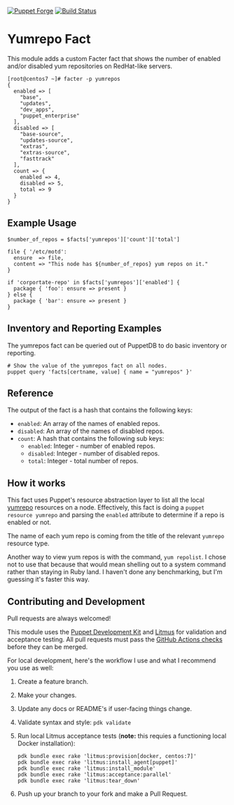 [![Puppet Forge](https://img.shields.io/puppetforge/v/nate/yumrepos_fact.svg)](https://forge.puppetlabs.com/nate/yumrepos_fact)
[![Build Status](https://github.com/natemccurdy/yumrepos_fact/actions/workflows/checks.yml/badge.svg)](https://github.com/natemccurdy/yumrepos_fact/actions/workflows/checks.yml)

# Yumrepo Fact

This module adds a custom Facter fact that shows the number of enabled and/or disabled yum repositories on RedHat-like servers.

```shell
[root@centos7 ~]# facter -p yumrepos
{
  enabled => [
    "base",
    "updates",
    "dev_apps",
    "puppet_enterprise"
  ],
  disabled => [
    "base-source",
    "updates-source",
    "extras",
    "extras-source",
    "fasttrack"
  ],
  count => {
    enabled => 4,
    disabled => 5,
    total => 9
  }
}
```

## Example Usage

```puppet
$number_of_repos = $facts['yumrepos']['count']['total']

file { '/etc/motd':
  ensure  => file,
  content => "This node has ${number_of_repos} yum repos on it."
}
```

```puppet
if 'corportate-repo' in $facts['yumrepos']['enabled'] {
  package { 'foo': ensure => present }
} else {
  package { 'bar': ensure => present }
}
```

## Inventory and Reporting Examples

The yumrepos fact can be queried out of PuppetDB to do basic inventory or reporting.

```shell
# Show the value of the yumrepos fact on all nodes.
puppet query 'facts[certname, value] { name = "yumrepos" }'
```

## Reference

The output of the fact is a hash that contains the following keys:

* `enabled`: An array of the names of enabled repos.
* `disabled`: An array of the names of disabled repos.
* `count`: A hash that contains the following sub keys:
  * `enabled`: Integer - number of enabled repos.
  * `disabled`: Integer - number of disabled repos.
  * `total`: Integer - total number of repos.

## How it works

This fact uses Puppet's resource abstraction layer to list all the local [yumrepo](https://docs.puppet.com/puppet/latest/types/yumrepo.html) resources on a node. Effectively, this fact is doing a `puppet resource yumrepo` and parsing the `enabled` attribute to determine if a repo is enabled or not.

The name of each yum repo is coming from the title of the relevant `yumrepo` resource type.

Another way to view yum repos is with the command, `yum repolist`. I chose not to use that because that would mean shelling out to a system command rather than staying in Ruby land. I haven't done any benchmarking, but I'm guessing it's faster this way.

## Contributing and Development

Pull requests are always welcomed!

This module uses the [Puppet Development Kit][pdk] and [Litmus][litmus] for validation and acceptance testing. All pull requests must pass the [GitHub Actions checks][ghactions_checks] before they can be merged.

For local development, here's the workflow I use and what I recommend you use as well:
1. Create a feature branch.
2. Make your changes.
3. Update any docs or README's if user-facing things change.
4. Validate syntax and style: `pdk validate`
5. Run local Litmus acceptance tests (**note:** this requies a functioning local Docker installation):

    ```shell
    pdk bundle exec rake 'litmus:provision[docker, centos:7]'
    pdk bundle exec rake 'litmus:install_agent[puppet]'
    pdk bundle exec rake 'litmus:install_module'
    pdk bundle exec rake 'litmus:acceptance:parallel'
    pdk bundle exec rake 'litmus:tear_down'
    ```

6. Push up your branch to your fork and make a Pull Request.


[pdk]: https://www.puppet.com/docs/pdk/2.x/pdk.html
[litmus]: https://github.com/puppetlabs/puppet_litmus
[ghactions_checks]: https://github.com/natemccurdy/yumrepos_fact/actions/workflows/checks.yml


